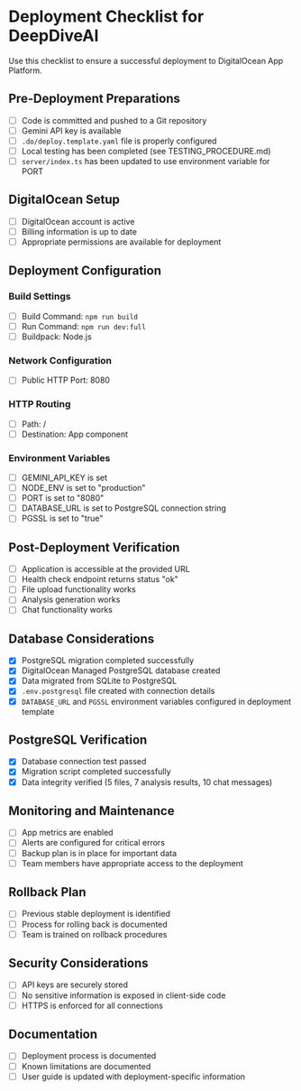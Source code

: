 # Deployment Checklist for DeepDiveAI

Use this checklist to ensure a successful deployment to DigitalOcean App Platform.

## Pre-Deployment Preparations

- [ ] Code is committed and pushed to a Git repository
- [ ] Gemini API key is available
- [ ] `.do/deploy.template.yaml` file is properly configured
- [ ] Local testing has been completed (see TESTING_PROCEDURE.md)
- [ ] `server/index.ts` has been updated to use environment variable for PORT

## DigitalOcean Setup

- [ ] DigitalOcean account is active
- [ ] Billing information is up to date
- [ ] Appropriate permissions are available for deployment

## Deployment Configuration

### Build Settings
- [ ] Build Command: `npm run build`
- [ ] Run Command: `npm run dev:full`
- [ ] Buildpack: Node.js

### Network Configuration
- [ ] Public HTTP Port: 8080

### HTTP Routing
- [ ] Path: /
- [ ] Destination: App component

### Environment Variables
- [ ] GEMINI_API_KEY is set
- [ ] NODE_ENV is set to "production"
- [ ] PORT is set to "8080"
- [ ] DATABASE_URL is set to PostgreSQL connection string
- [ ] PGSSL is set to "true"

## Post-Deployment Verification

- [ ] Application is accessible at the provided URL
- [ ] Health check endpoint returns status "ok"
- [ ] File upload functionality works
- [ ] Analysis generation works
- [ ] Chat functionality works

## Database Considerations

- [x] PostgreSQL migration completed successfully
- [x] DigitalOcean Managed PostgreSQL database created
- [x] Data migrated from SQLite to PostgreSQL
- [x] `.env.postgresql` file created with connection details
- [x] `DATABASE_URL` and `PGSSL` environment variables configured in deployment template

## PostgreSQL Verification

- [x] Database connection test passed
- [x] Migration script completed successfully
- [x] Data integrity verified (5 files, 7 analysis results, 10 chat messages)

## Monitoring and Maintenance

- [ ] App metrics are enabled
- [ ] Alerts are configured for critical errors
- [ ] Backup plan is in place for important data
- [ ] Team members have appropriate access to the deployment

## Rollback Plan

- [ ] Previous stable deployment is identified
- [ ] Process for rolling back is documented
- [ ] Team is trained on rollback procedures

## Security Considerations

- [ ] API keys are securely stored
- [ ] No sensitive information is exposed in client-side code
- [ ] HTTPS is enforced for all connections

## Documentation

- [ ] Deployment process is documented
- [ ] Known limitations are documented
- [ ] User guide is updated with deployment-specific information